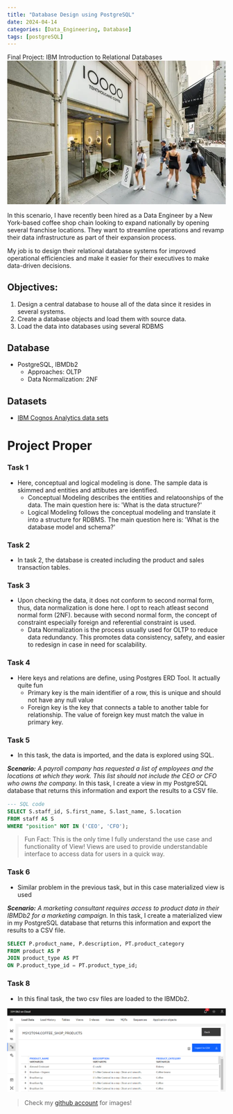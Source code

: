 ```yaml
---
title: "Database Design using PostgreSQL"
date: 2024-04-14
categories: [Data_Engineering, Database]
tags: [postgreSQL]
---
```


Final Project: IBM Introduction to Relational Databases
![Alt Text](/assets/coffee.png)

In this scenario, I have recently been hired as a Data Engineer by a New York-based coffee shop chain looking to expand nationally by opening several franchise locations. They want to streamline operations and revamp their data infrastructure as part of their expansion process.

My job is to design their relational database systems for improved operational efficiencies and make it easier for their executives to make data-driven decisions.

## Objectives:
1. Design a central database to house all of the data since it resides in several systems.
2. Create a database objects and load them with source data.
3. Load the data into databases using several RDBMS

## Database
- PostgreSQL, IBMDb2
    - Approaches: OLTP 
    - Data Normalization: 2NF

## Datasets
- [IBM Cognos Analytics data sets](https://www.kaggle.com/datasets/ylchang/coffee-shop-sample-data-1113?resource=download)

# Project Proper

### Task 1
- Here, conceptual and logical modeling is done. The sample data is skimmed and entities and attibutes are identified. 
    - Conceptual Modeling describes the entities and relatoonships of the data. The main question here is: 'What is the data structure?'
    - Logical Modeling follows the conceptual modeling and translate it into a structure for RDBMS. The main question here is: 'What is the database model and schema?'

### Task 2
- In task 2, the database is created including the product and sales transaction tables.


### Task 3
- Upon checking the data, it does not conform to second normal form, thus, data normalization is done here. I opt to reach atleast second normal form (2NF). because with second normal form, the concept of constraint especially foreign and referential constraint is used.
    - Data Normalization is the process usually used for OLTP to reduce data redundancy. This promotes data consistency, safety, and easier to redesign in case in need for scalability.

### Task 4
- Here keys and relations are define, using Postgres ERD Tool. It actually quite fun
    - Primary key is the main identifier of a row, this is unique and should not have any null value 
    - Foreign key is the key that connects a table to another table for relationship. The value of foreign key must match the value in primary key.

### Task 5
- In this task, the data is imported, and the data is explored using SQL. 

**_Scenario:_**
_A payroll company has requested a list of employees and the locations at which they work. This list should not include the CEO or CFO who owns the company._
 In this task, I create a view in my PostgreSQL database that returns this information and export the results to a CSV file.

 ```sql
 --- SQL code
SELECT S.staff_id, S.first_name, S.last_name, S.location
FROM staff AS S
WHERE "position" NOT IN ('CEO', 'CFO');
```
>  Fun Fact: This is the only time I fully understand the use case and functionality of View!
>            Views are used to provide understandable interface to access data for users in a quick way.

### Task 6
- Similar problem in the previous task, but in this case materialized view is used

**_Scenario:_** _A marketing consultant requires access to product data in their IBMDb2 for a marketing campaign._
In this task, I create a materialized view in my PostgreSQL database that returns this information and export the results to a CSV file.

```sql
SELECT P.product_name, P.description, PT.product_category
FROM product AS P
JOIN product_type AS PT
ON P.product_type_id = PT.product_type_id;
```

### Task 8
- In this final task, the two csv files are loaded to the IBMDb2. 

![Alt Text](/assets/task10.png)

> Check my [github account](https://github.com/pyjom) for images!